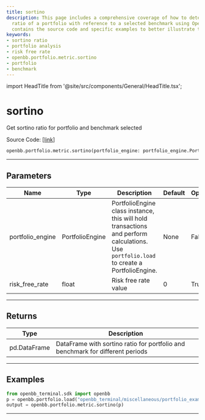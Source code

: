 ```yaml
---
title: sortino
description: This page includes a comprehensive coverage of how to determine the Sortino
  ratio of a portfolio with reference to a selected benchmark using OpenBB. The page
  contains the source code and specific examples to better illustrate the process.
keywords:
- sortino ratio
- portfolio analysis
- risk free rate
- openbb.portfolio.metric.sortino
- portfolio
- benchmark
---
```


import HeadTitle from '@site/src/components/General/HeadTitle.tsx';

<HeadTitle title="sortino - Metric - Portfolio - Reference | OpenBB SDK Docs" />

# sortino

Get sortino ratio for portfolio and benchmark selected

Source Code: [[link](https://github.com/OpenBB-finance/OpenBBTerminal/tree/main/openbb_terminal/portfolio/portfolio_model.py#L1213)]

```python
openbb.portfolio.metric.sortino(portfolio_engine: portfolio_engine.PortfolioEngine, risk_free_rate: float = 0)
```

---

## Parameters

| Name | Type | Description | Default | Optional |
| ---- | ---- | ----------- | ------- | -------- |
| portfolio_engine | PortfolioEngine | PortfolioEngine class instance, this will hold transactions and perform calculations.<br/>Use `portfolio.load` to create a PortfolioEngine. | None | False |
| risk_free_rate | float | Risk free rate value | 0 | True |


---

## Returns

| Type | Description |
| ---- | ----------- |
| pd.DataFrame | DataFrame with sortino ratio for portfolio and benchmark for different periods |
---

## Examples

```python
from openbb_terminal.sdk import openbb
p = openbb.portfolio.load("openbb_terminal/miscellaneous/portfolio_examples/holdings/example.csv")
output = openbb.portfolio.metric.sortino(p)
```

---
